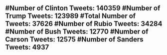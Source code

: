 #Number of Clinton Tweets: 140359
#Number of Trump Tweets: 123989
#Total Number of Tweets: 37626 
#Number of Rubio Tweets: 34284
#Number of Bush Tweets: 12770
#Number of Carson Tweets: 12575
#Number of Sanders Tweets: 4937
---
